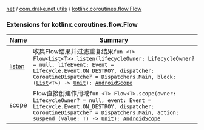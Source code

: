 [net](../../index.md) / [com.drake.net.utils](../index.md) / [kotlinx.coroutines.flow.Flow](./index.md)

### Extensions for kotlinx.coroutines.flow.Flow

| Name | Summary |
|---|---|
| [listen](listen.md) | 收集Flow结果并过滤重复结果`fun <T> Flow<`[`List`](https://kotlinlang.org/api/latest/jvm/stdlib/kotlin.collections/-list/index.html)`<T>>.listen(lifecycleOwner: LifecycleOwner? = null, lifeEvent: Event = Lifecycle.Event.ON_DESTROY, dispatcher: CoroutineDispatcher = Dispatchers.Main, block: (`[`List`](https://kotlinlang.org/api/latest/jvm/stdlib/kotlin.collections/-list/index.html)`<T>) -> `[`Unit`](https://kotlinlang.org/api/latest/jvm/stdlib/kotlin/-unit/index.html)`): `[`AndroidScope`](../../com.drake.net.scope/-android-scope/index.md) |
| [scope](scope.md) | Flow直接创建作用域`fun <T> Flow<T>.scope(owner: LifecycleOwner? = null, event: Event = Lifecycle.Event.ON_DESTROY, dispatcher: CoroutineDispatcher = Dispatchers.Main, action: suspend (value: T) -> `[`Unit`](https://kotlinlang.org/api/latest/jvm/stdlib/kotlin/-unit/index.html)`): `[`AndroidScope`](../../com.drake.net.scope/-android-scope/index.md) |
